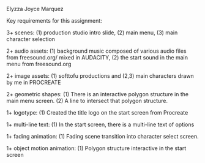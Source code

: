 Elyzza Joyce Marquez

Key requirements for this assignment:

3+ scenes: (1) production studio intro slide, (2) main menu, (3) main character selection

2+ audio assets: (1) background music composed of various audio files from freesound.org/ mixed in AUDACITY, (2) the start sound in the main menu from freesound.org

2+ image assets: (1) softtofu productions and (2,3) main characters drawn by me in PROCREATE

2+ geometric shapes: (1) There is an interactive polygon structure in the main menu screen. (2) A line to intersect that polygon structure.

1+ logotype: (1) Created the title logo on the start screen from Procreate

1+ multi-line text: (1) In the start screen, there is a multi-line text of options 

1+ fading animation: (1) Fading scene transition into character select screen.

1+ object motion animation: (1) Polygon structure interactive in the start screen
